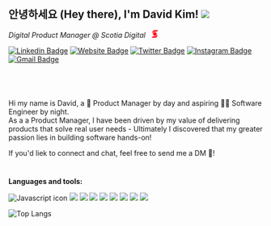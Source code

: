 <h2>안녕하세요 (Hey there), I'm David Kim! <img src="https://media4.giphy.com/media/v1.Y2lkPTc5MGI3NjExcjNpNGxiNnJpN2JrZTRtb2JybWZ1cXBtazVxbzlvZWxsMW93Z21zdyZlcD12MV9pbnRlcm5hbF9naWZfYnlfaWQmY3Q9cw/UQ1EI1ML2ABQdbebup/giphy.gif" width="50"></h2>
<img align='right' src="" width="230">

<p text-align="baseline"><em>Digital Product Manager @ Scotia Digital &nbsp <img vertical-align="baseline" src="/assets/BNS.svg" height="15">
</em></p>

<!-- Social Media Links -->
[![Linkedin Badge](https://img.shields.io/badge/-dgkim-blue?style=flat&logo=Linkedin&logoColor=white&link=https://www.linkedin.com/in/david-dg-kim/)](https://www.linkedin.com/in/david-dg-kim/)
[![Website Badge](https://img.shields.io/badge/-comingsoon!-47CCCC?style=flat&logo=Google-Chrome&logoColor=white&link=)]()
[![Twitter Badge](https://img.shields.io/badge/-@davidtothekim-1ca0f1?style=flat&labelColor=1ca0f1&logo=twitter&logoColor=white&link=https://twitter.com/davidtothekim)](https://twitter.com/davidtothekim)
[![Instagram Badge](https://img.shields.io/badge/-@davidtothekim-purple?style=flat&logo=instagram&logoColor=white&link=https://www.instagram.com/davidtothekim/)](https://www.instagram.com/davidtothekim/)
[![Gmail Badge](https://img.shields.io/badge/-dgkim.david-c14438?style=flat&logo=Gmail&logoColor=white&link=mailto:dgkim.david@gmail.com)](mailto:dgkim.david@gmail.com)

<br/>

#

Hi my name is David, a 🧰 Product Manager by day and aspiring 👨‍💻 Software Engineer by night. 
<br/>
As a a Product Manager, I have been driven by my value of delivering products that solve real user needs - Ultimately I discovered that my greater passion lies in building software hands-on! 


If you'd liek to connect and chat, feel free to send me a DM 📲!
#

**Languages and tools:**
<!-- Tools Icons --> 
<img alt="Javascript icon" src="https://img.icons8.com/color/30/000000/javascript--v1.png"/> <img src="https://img.icons8.com/color/30/000000/html-5--v1.png"/> <img src="https://img.icons8.com/color/30/000000/css3.png"/> <img src="https://img.icons8.com/color/30/000000/sass-avatar.png"/> <img src="https://img.icons8.com/color/30/000000/python--v1.png"/> <img src="https://img.icons8.com/color/30/000000/react-native.png"/> <img src="https://img.icons8.com/external-soft-fill-juicy-fish/30/000000/external-sql-coding-and-development-soft-fill-soft-fill-juicy-fish.png"/> <img src="https://img.icons8.com/color/30/000000/firebase.png"/> <img src="https://img.icons8.com/fluency/30/000000/node-js.png"/>

![Top Langs](https://github-readme-stats.vercel.app/api/top-langs/?username=davidtothekim&theme=dark)



<!--
**davidtothekim/davidtothekim** is a ✨ _special_ ✨ repository because its `README.md` (this file) appears on your GitHub profile.

Here are some ideas to get you started:

- 🔭 I’m currently working on ...
- 🌱 I’m currently learning ...
- 👯 I’m looking to collaborate on ...
- 🤔 I’m looking for help with ...
- 💬 Ask me about ...
- 📫 How to reach me: ...
- 😄 Pronouns: ...
- ⚡ Fun fact: ...
-->
